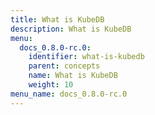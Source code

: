 ```yaml
---
title: What is KubeDB
description: What is KubeDB
menu:
  docs_0.8.0-rc.0:
    identifier: what-is-kubedb
    parent: concepts
    name: What is KubeDB
    weight: 10
menu_name: docs_0.8.0-rc.0
---
```


